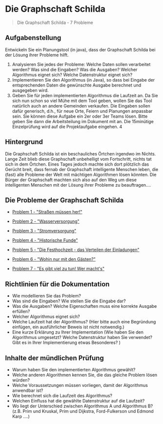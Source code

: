 # Die Graphschaft Schilda

> Die Graphschaft Schilda - 7 Probleme 

## Aufgabenstellung

Entwickeln Sie ein Planungstool (in java), dass der Graphschaft Schilda bei der Lösung ihrer Probleme hilft.  
1. Analysieren Sie jedes der Probleme: Welche Daten sollen verarbeitet werden? Was sind die 
Eingaben? Was die Ausgaben? Welcher Algorithmus eignet sich? Welche Datenstruktur eignet sich? 
2. Implementieren Sie den Algorithmus (in Java), so dass bei Eingabe der entsprechenden Daten die 
gewünschte Ausgabe berechnet und ausgegeben wird. 
3. Geben Sie für jeden implementierten Algorithmus die Laufzeit an.
Da Sie sich nun schon so viel Mühe mit dem Tool geben, wollen Sie das Tool natürlich auch an andere 
Gemeinden verkaufen. Die Eingaben sollen dafür generisch, d.h., für neue Orte, Feiern und Planungen 
anpassbar sein. 
Sie können diese Aufgabe ein 2er oder 3er Teams lösen. Bitte geben Sie dann die Arbeitsteilung im 
Dokument mit an. Die 15minütige Einzelprüfung wird auf die Projektaufgabe eingehen. 
4


## Hintergrund

Die Graphschaft Schilda ist ein beschauliches Örtchen irgendwo im Nichts. 
Lange Zeit blieb diese Graphschaft unbehelligt vom Fortschritt, nichts tat sich in dem  Örtchen. Eines Tages jedoch machte sich dort plötzlich das Gerücht breit, dass fernab der Graphschaft intelligente Menschen leben, die (fast) alle Probleme der Welt mit mächtigen Algorithmen lösen könnten. Die Bürger der Graphschaft machten sich also auf den Weg um diese intelligenten Menschen mit der Lösung ihrer Probleme zu beauftragen....

## Die Probleme der Graphschaft Schilda 

- [Problem 1 - "Straßen müssen her!"](docs/Problem1.md)

- [Problem 2 - "Wasserversorgung"](docs/Problem2.md)

- [Problem 3 - "Stromversorgung"](docs/Problem3.md)

- [Problem 4 - "Historische Funde"](docs/Problem4.md)

- [Problem 5 - "Die Festhochzeit - das Verteilen der Einladungen"](docs/Problem5.md)

- [Problem 6 - "Wohin nur mit den Gästen?"](docs/Problem6.md)

- [Problem 7 - "Es gibt viel zu tun! Wer macht's"](docs/Problem7.md)


## Richtlinien für die Dokumentation

- Wie modellieren Sie das Problem?
- Was sind die Eingaben? Wie stellen Sie die Eingabe dar?
- Was die Ausgaben? Welche Eigenschaften muss eine korrekte Ausgabe erfüllen?
- Welcher Algorithmus eignet sich? 
- Welche Laufzeit hat der Algorithmus? (Hier bitte auch eine Begründung einfügen, ein ausführlicher Beweis ist nicht notwendig.)
- Eine kurze Erklärung zu Ihrer Implementation (Wie haben Sie den Algorithmus umgesetzt? Welche Datenstruktur haben Sie verwendet? Gibt es in Ihrer Implementierung etwas Besonderes?  ) 

## Inhalte der mündlichen Prüfung

- Warum haben Sie den implementierten Algorithmus gewählt? 
- Welche anderen Algorithmen kennen Sie, die das gleiche Problem lösen würden? 
- Welche Voraussetzungen müssen vorliegen, damit der Algorithmus anwendbar ist? 
- Wie berechnet sich die Laufzeit des Algorithmus? 
- Welchen Einfluss hat die gewählte Datenstruktur auf die Laufzeit? 
- Wo liegt der Unterschied zwischen Algorithmus A und Algorithmus B? (z.B. Prim und Kruskal, Prim und Dijkstra, Ford-Fulkerson und Edmond Karp ....) 